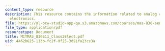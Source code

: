 ```yaml
---
content_type: resource
description: This resource contains the information related to analog conditioning
  electronics.
file: https://ol-ocw-studio-app-qa.s3.amazonaws.com/courses/mas-836-sensor-technologies-for-interactive-environments-spring-2011/4462b625113bfc2f0f253d91fa23ce3a_MITMAS_836S11_Class2Elect.pdf
file_type: application/pdf
resourcetype: Document
title: MITMAS_836S11_Class2Elect.pdf
uid: 4462b625-113b-fc2f-0f25-3d91fa23ce3a
---
```

